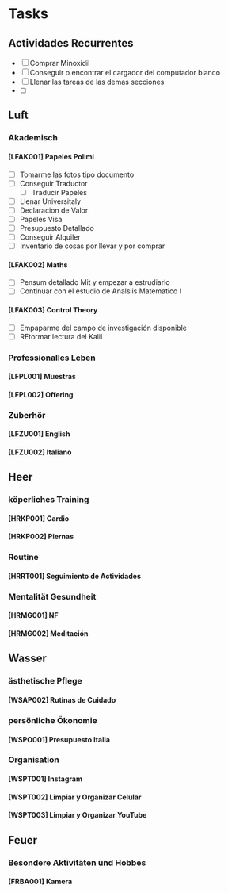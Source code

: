 # Tasks

## Actividades Recurrentes
  - [ ] Comprar Minoxidil
  - [ ] Conseguir o encontrar el cargador del computador blanco
  - [ ] Llenar las tareas de las demas secciones
  - [ ] 

## Luft
### Akademisch
#### [LFAK001] Papeles Polimi
  - [ ] Tomarme las fotos tipo documento
  - [ ] Conseguir Traductor
    - [ ] Traducir Papeles
  - [ ] Llenar Universitaly
  - [ ] Declaracion de Valor
  - [ ] Papeles Visa
  - [ ] Presupuesto Detallado
  - [ ] Conseguir Alquiler
  - [ ] Inventario de cosas por llevar y por comprar
#### [LFAK002] Maths
  - [ ] Pensum detallado Mit y empezar a estrudiarlo
  - [ ] Continuar con el estudio de Analsiis Matematico I
#### [LFAK003] Control Theory
  - [ ] Empaparme del campo de investigación disponible
  - [ ] REtormar lectura del Kalil
### Professionalles Leben
#### [LFPL001] Muestras
#### [LFPL002] Offering
### Zuberhör
#### [LFZU001] English
#### [LFZU002] Italiano



## Heer
### köperliches Training
#### [HRKP001] Cardio
#### [HRKP002] Piernas
### Routine
#### [HRRT001] Seguimiento de Actividades
### Mentalität Gesundheit
#### [HRMG001] NF
#### [HRMG002] Meditación


## Wasser
### ästhetische Pflege 
#### [WSAP002] Rutinas de Cuidado
### persönliche Ökonomie
#### [WSPO001] Presupuesto Italia
### Organisation
#### [WSPT001] Instagram 
#### [WSPT002] Limpiar y Organizar Celular
#### [WSPT003] Limpiar y Organizar YouTube

## Feuer
### Besondere Aktivitäten und Hobbes
#### [FRBA001] Kamera
